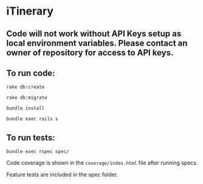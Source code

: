 # iTinerary

## Code will not work without API Keys setup as local environment variables. Please contact an owner of repository for access to API keys.

## To run code:
`rake db:create`

`rake db:migrate`

`bundle install`

`bundle exec rails s`


## To run tests:
```bundle exec rspec spec/ ``` 

Code coverage is shown in the `coverage/index.html` file after running specs.

Feature tests are included in the spec folder.


